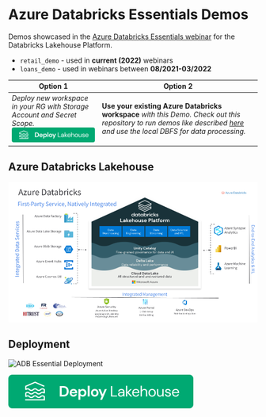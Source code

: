 # Azure Databricks Essentials Demos

Demos showcased in the [Azure Databricks Essentials webinar](https://databricks.com/p/webinar/azure-databricks-essentials-series) for the Databricks Lakehouse Platform.

* `retail_demo` - used in **current (2022)** webinars
* `loans_demo` - used in webinars between **08/2021-03/2022**


| Option 1 | Option 2 |
| --- | --- |
|*Deploy new workspace in your RG with Storage Account and Secret Scope.*<br>[![deploy_azure_lakehouse](.adb/deploy-to-lakehouse.svg)](https://portal.azure.com/#create/Microsoft.Template/uri/https%3A%2F%2Fraw.githubusercontent.com%2Fadb-essentials%2Fadb-essentials-demos%2Fmain%2F.adb%2Fmain.json)<br>|**Use your existing Azure Databricks workspace** *with this Demo. Check out this repository to run demos like described [here](https://docs.microsoft.com/en-us/azure/databricks/repos/#clone-a-remote-git-repository) and use the local DBFS for data processing.<br>* |


## Azure Databricks Lakehouse

![azure_lakehous](.adb/ADB_Lakehouse_Platform.png)

## Deployment

![ADB Essential Deployment](https://user-images.githubusercontent.com/8571358/165984805-e2ecb0ed-66ae-48e5-9ff2-281533b42b45.gif)

[![deploy_azure_lakehouse](.adb/deploy-to-lakehouse.svg)](https://portal.azure.com/#create/Microsoft.Template/uri/https%3A%2F%2Fraw.githubusercontent.com%2Fadb-essentials%2Fadb-essentials-demos%2Fmain%2F.adb%2Fmain.json)
